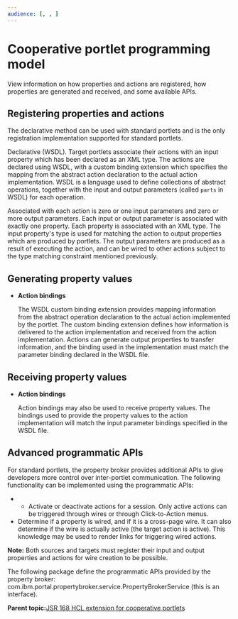 ```yaml
---
audience: [, , ]
---
```


# Cooperative portlet programming model

View information on how properties and actions are registered, how properties are generated and received, and some available APIs.

## Registering properties and actions

The declarative method can be used with standard portlets and is the only registration implementation supported for standard portlets.

Declarative \(WSDL\). Target portlets associate their actions with an input property which has been declared as an XML type. The actions are declared using WSDL, with a custom binding extension which specifies the mapping from the abstract action declaration to the actual action implementation. WSDL is a language used to define collections of abstract operations, together with the input and output parameters \(called `parts` in WSDL\) for each operation.

Associated with each action is zero or one input parameters and zero or more output parameters. Each input or output parameter is associated with exactly one property. Each property is associated with an XML type. The input property's type is used for matching the action to output properties which are produced by portlets. The output parameters are produced as a result of executing the action, and can be wired to other actions subject to the type matching constraint mentioned previously.

## Generating property values

-   **Action bindings**

    The WSDL custom binding extension provides mapping information from the abstract operation declaration to the actual action implemented by the portlet. The custom binding extension defines how information is delivered to the action implementation and received from the action implementation. Actions can generate output properties to transfer information, and the binding used in the implementation must match the parameter binding declared in the WSDL file.


## Receiving property values

-   **Action bindings**

    Action bindings may also be used to receive property values. The bindings used to provide the property values to the action implementation will match the input parameter bindings specified in the WSDL file.


## Advanced programmatic APIs

For standard portlets, the property broker provides additional APIs to give developers more control over inter-portlet communication. The following functionality can be implemented using the programmatic APIs:

-   -   Activate or deactivate actions for a session. Only active actions can be triggered through wires or through Click-to-Action menus.
-   Determine if a property is wired, and if it is a cross-page wire. It can also determine if the wire is actually active \(the target action is active\). This knowledge may be used to render links for triggering wired actions.

**Note:** Both sources and targets must register their input and output properties and actions for wire creation to be possible.

The following package define the programmatic APIs provided by the property broker: com.ibm.portal.propertybroker.service.PropertyBrokerService \(this is an interface\).

**Parent topic:**[JSR 168 HCL extension for cooperative portlets](../dev-portlet/pltcom_ptlt_coop.md)

